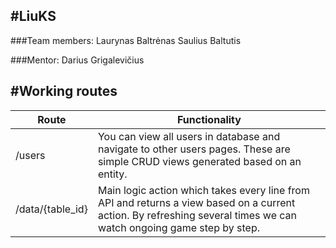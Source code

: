 #LiuKS
-------------------------

###Team members:
Laurynas Baltrėnas
Saulius Baltutis

###Mentor:
Darius Grigalevičius

#Working routes
-------------------------

Route | Functionality
------------ | -------------
/users | You can view all users in database and navigate to other users pages. These are simple CRUD views generated based on an entity.
/data/{table_id} | Main logic action which takes every line from API and returns a view based on a current action. By refreshing several times we can watch ongoing game step by step.